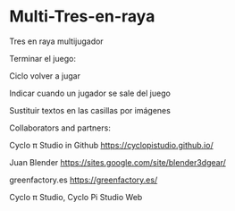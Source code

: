 # Multi-Tres-en-raya
Tres en raya multijugador

Terminar el juego:

Ciclo volver a jugar

Indicar cuando un jugador se sale del juego

Sustituir textos en las casillas  por imágenes



Collaborators and partners:

Cyclo π Studio in Github https://cyclopistudio.github.io/

Juan Blender  https://sites.google.com/site/blender3dgear/

greenfactory.es https://greenfactory.es/

Cyclo π Studio, Cyclo Pi Studio Web
